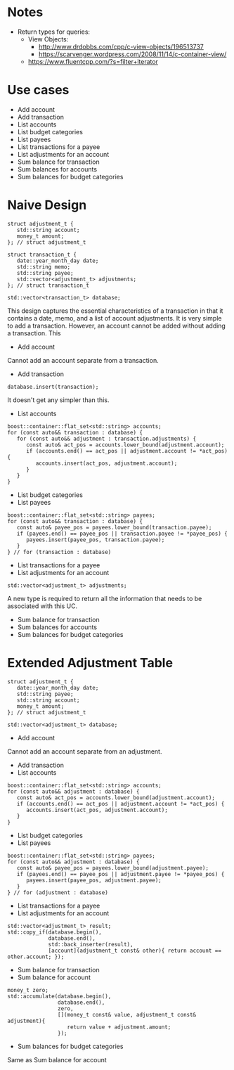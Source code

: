 # Notes
* Return types for queries:
    * View Objects:
        * http://www.drdobbs.com/cpp/c-view-objects/196513737
        * https://scarvenger.wordpress.com/2008/11/14/c-container-view/
    * https://www.fluentcpp.com/?s=filter+iterator

# Use cases
* Add account
* Add transaction
* List accounts
* List budget categories
* List payees
* List transactions for a payee
* List adjustments for an account
* Sum balance for transaction
* Sum balances for accounts
* Sum balances for budget categories

# Naive Design
```
struct adjustment_t {
   std::string account;
   money_t amount;
}; // struct adjustment_t

struct transaction_t {
   date::year_month_day date;
   std::string memo;
   std::string payee;
   std::vector<adjustment_t> adjustments;
}; // struct transaction_t

std::vector<transaction_t> database;
```

This design captures the essential characteristics of a transaction in that it contains a date, memo, and a list of account adjustments. It is very simple to add a transaction. However, an account cannot be added without adding a transaction. This 

* Add account

Cannot add an account separate from a transaction.

* Add transaction

```
database.insert(transaction);
```
It doesn't get any simpler than this.

* List accounts
```
boost::container::flat_set<std::string> accounts;
for (const auto&& transaction : database) {
   for (const auto&& adjustment : transaction.adjustments) {
      const auto& act_pos = accounts.lower_bound(adjustment.account);
      if (accounts.end() == act_pos || adjustment.account != *act_pos) {
         accounts.insert(act_pos, adjustment.account);
      }
   }
}
```
* List budget categories
* List payees
```
boost::container::flat_set<std::string> payees;
for (const auto&& transaction : database) {
   const auto& payee_pos = payees.lower_bound(transaction.payee);
   if (payees.end() == payee_pos || transaction.payee != *payee_pos) {
      payees.insert(payee_pos, transaction.payee);
   }
} // for (transaction : database)
```
* List transactions for a payee
* List adjustments for an account
```
std::vector<adjustment_t> adjustments;
```
A new type is required to return all the information that needs to be associated with this UC. 
* Sum balance for transaction
* Sum balances for accounts
* Sum balances for budget categories

# Extended Adjustment Table
```
struct adjustment_t {
   date::year_month_day date;
   std::string payee;
   std::string account;
   money_t amount;
}; // struct adjustment_t

std::vector<adjustment_t> database;
```

* Add account

Cannot add an account separate from an adjustment.

* Add transaction
* List accounts
```
boost::container::flat_set<std::string> accounts;
for (const auto&& adjustment : database) {
   const auto& act_pos = accounts.lower_bound(adjustment.account);
   if (accounts.end() == act_pos || adjustment.account != *act_pos) {
      accounts.insert(act_pos, adjustment.account);
   }
}
```
* List budget categories
* List payees
```
boost::container::flat_set<std::string> payees;
for (const auto&& adjustment : database) {
   const auto& payee_pos = payees.lower_bound(adjustment.payee);
   if (payees.end() == payee_pos || adjustment.payee != *payee_pos) {
      payees.insert(payee_pos, adjustment.payee);
   }
} // for (adjustment : database)
```
* List transactions for a payee
* List adjustments for an account
```
std::vector<adjustment_t> result;
std::copy_if(database.begin(),
             database.end(),
             std::back_inserter(result),
             [account](adjustment_t const& other){ return account == other.account; });
```
* Sum balance for transaction
* Sum balance for account
```
money_t zero;
std::accumulate(database.begin(),
                database.end(),
                zero,
                [](money_t const& value, adjustment_t const& adjustment){
                   return value + adjustment.amount;
                });
```
* Sum balances for budget categories

Same as Sum balance for account
